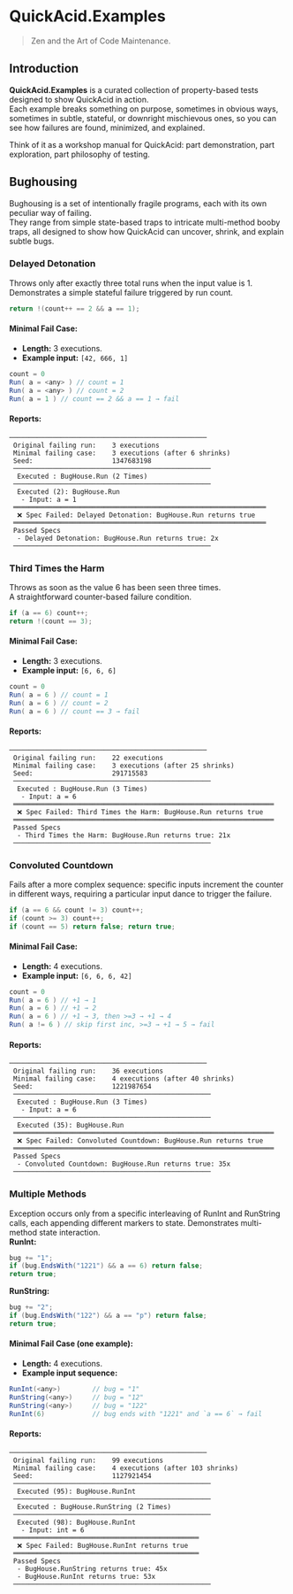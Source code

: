 # QuickAcid.Examples
> Zen and the Art of Code Maintenance.
## Introduction
**QuickAcid.Examples** is a curated collection of property-based tests designed to show QuickAcid in action.  
Each example breaks something on purpose, sometimes in obvious ways,
sometimes in subtle, stateful, or downright mischievous ones,
so you can see how failures are found, minimized, and explained. 


Think of it as a workshop manual for QuickAcid: part demonstration, part exploration, part philosophy of testing.
## Bughousing
Bughousing is a set of intentionally fragile programs, each with its own peculiar way of failing.  
They range from simple state-based traps to intricate multi-method booby traps,
all designed to show how QuickAcid can uncover, shrink, and explain subtle bugs.
### Delayed Detonation
Throws only after exactly three total runs when the input value is 1.  
Demonstrates a simple stateful failure triggered by run count.
```csharp
return !(count++ == 2 && a == 1);
```
#### Minimal Fail Case:
- **Length:** 3 executions.
- **Example input:** `[42, 666, 1]`
```csharp
count = 0
Run( a = <any> ) // count = 1
Run( a = <any> ) // count = 2
Run( a = 1 ) // count == 2 && a == 1 → fail
```
#### Reports:
```
──────────────────────────────────────────────────
 Original failing run:    3 executions
 Minimal failing case:    3 executions (after 6 shrinks)
 Seed:                    1347683198
 ──────────────────────────────────────────────────
  Executed : BugHouse.Run (2 Times)
 ──────────────────────────────────────────────────
  Executed (2): BugHouse.Run
   - Input: a = 1
 ════════════════════════════════════════════════════════════════
  ❌ Spec Failed: Delayed Detonation: BugHouse.Run returns true
 ════════════════════════════════════════════════════════════════
 Passed Specs
  - Delayed Detonation: BugHouse.Run returns true: 2x
 ──────────────────────────────────────────────────
```
### Third Times the Harm
Throws as soon as the value 6 has been seen three times.  
A straightforward counter-based failure condition.
```csharp
if (a == 6) count++;
return !(count == 3);
```
#### Minimal Fail Case:
- **Length:** 3 executions.
- **Example input:** `[6, 6, 6]`
```csharp
count = 0
Run( a = 6 ) // count = 1
Run( a = 6 ) // count = 2
Run( a = 6 ) // count == 3 → fail
```
#### Reports:
```
──────────────────────────────────────────────────
 Original failing run:    22 executions
 Minimal failing case:    3 executions (after 25 shrinks)
 Seed:                    291715583
 ──────────────────────────────────────────────────
  Executed : BugHouse.Run (3 Times)
   - Input: a = 6
 ══════════════════════════════════════════════════════════════════
  ❌ Spec Failed: Third Times the Harm: BugHouse.Run returns true
 ══════════════════════════════════════════════════════════════════
 Passed Specs
  - Third Times the Harm: BugHouse.Run returns true: 21x
 ──────────────────────────────────────────────────
```
### Convoluted Countdown
Fails after a more complex sequence: specific inputs increment the counter in different ways, requiring a particular input dance to trigger the failure.
```csharp
if (a == 6 && count != 3) count++;
if (count >= 3) count++;
if (count == 5) return false; return true;
```
#### Minimal Fail Case:
- **Length:** 4 executions.
- **Example input:** `[6, 6, 6, 42]`
```csharp
count = 0
Run( a = 6 ) // +1 → 1
Run( a = 6 ) // +1 → 2
Run( a = 6 ) // +1 → 3, then >=3 → +1 → 4
Run( a != 6 ) // skip first inc, >=3 → +1 → 5 → fail
```
#### Reports:
```
──────────────────────────────────────────────────
 Original failing run:    36 executions
 Minimal failing case:    4 executions (after 40 shrinks)
 Seed:                    1221987654
 ──────────────────────────────────────────────────
  Executed : BugHouse.Run (3 Times)
   - Input: a = 6
 ──────────────────────────────────────────────────
  Executed (35): BugHouse.Run
 ══════════════════════════════════════════════════════════════════
  ❌ Spec Failed: Convoluted Countdown: BugHouse.Run returns true
 ══════════════════════════════════════════════════════════════════
 Passed Specs
  - Convoluted Countdown: BugHouse.Run returns true: 35x
 ──────────────────────────────────────────────────
```
### Multiple Methods
Exception occurs only from a specific interleaving of RunInt and RunString calls, each appending different markers to state. Demonstrates multi-method state interaction.  
**RunInt:**
```csharp
bug += "1";
if (bug.EndsWith("1221") && a == 6) return false;
return true;
```
**RunString:**
```csharp
bug += "2";
if (bug.EndsWith("122") && a == "p") return false;
return true;
```
#### Minimal Fail Case (one example):
- **Length:** 4 executions.
- **Example input sequence:**
```csharp
RunInt(<any>)        // bug = "1"
RunString(<any>)     // bug = "12"
RunString(<any>)     // bug = "122"
RunInt(6)            // bug ends with "1221" and `a == 6` → fail
```
#### Reports:
```
──────────────────────────────────────────────────
 Original failing run:    99 executions
 Minimal failing case:    4 executions (after 103 shrinks)
 Seed:                    1127921454
 ──────────────────────────────────────────────────
  Executed (95): BugHouse.RunInt
 ──────────────────────────────────────────────────
  Executed : BugHouse.RunString (2 Times)
 ──────────────────────────────────────────────────
  Executed (98): BugHouse.RunInt
   - Input: int = 6
 ═══════════════════════════════════════════════
  ❌ Spec Failed: BugHouse.RunInt returns true
 ═══════════════════════════════════════════════
 Passed Specs
  - BugHouse.RunString returns true: 45x
  - BugHouse.RunInt returns true: 53x
 ──────────────────────────────────────────────────
```
